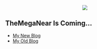 <p align="center">
  <img src="https://media.tenor.com/images/4402a81a2f7acf4a73c41c57809b52b2/tenor.gif"/>
</p>

## TheMegaNear Is Coming...
* [My New Blog](https://medium.com/@chaloemphonthipkasorn)
* [My Old Blog](http://themeganear.blogspot.com)
